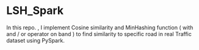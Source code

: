 # LSH_Spark
In this repo. , I implement Cosine similarity and MinHashing function ( with and / or operator on band ) to find similarity to specific road in real Traffic dataset using PySpark.
